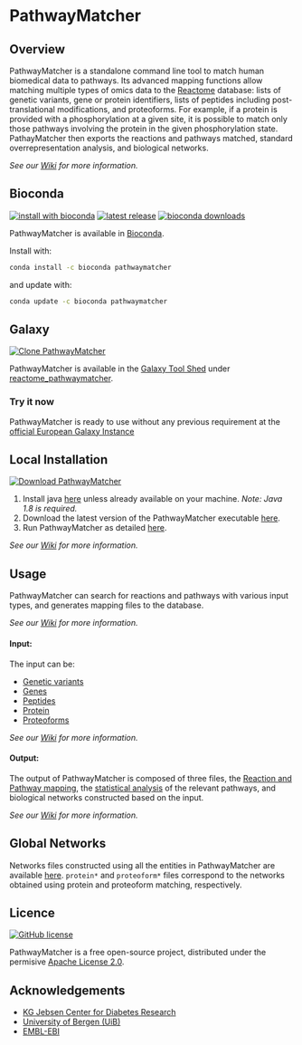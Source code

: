 PathwayMatcher
======

## Overview

PathwayMatcher is a standalone command line tool to match human biomedical data to pathways. Its advanced mapping functions allow matching multiple types of omics data to the [Reactome](http://www.reactome.org/) database: lists of genetic variants, gene or protein identifiers, lists of peptides including post-translational modifications, and proteoforms. For example, if a protein is provided with a phosphorylation at a given site, it is possible to match only those pathways involving the protein in the given phosphorylation state. PathayMatcher then exports the reactions and pathways matched, standard overrepresentation analysis, and biological networks.  

*See our [Wiki](https://github.com/PathwayAnalysisPlatform/PathwayMatcher/wiki) for more information.*

## Bioconda

[![install with bioconda](https://img.shields.io/badge/install%20with-bioconda-brightgreen.svg?style=flat-square)](http://bioconda.github.io/recipes/pathwaymatcher/README.html)
[![latest release](https://anaconda.org/bioconda/pathwaymatcher/badges/latest_release_date.svg)](http://bioconda.github.io/recipes/pathwaymatcher/README.html)
[![bioconda downloads](https://anaconda.org/bioconda/pathwaymatcher/badges/downloads.svg)](http://bioconda.github.io/recipes/pathwaymatcher/README.html)

PathwayMatcher is available in [Bioconda](https://anaconda.org/bioconda/pathwaymatcher). 

Install with:

```bash
conda install -c bioconda pathwaymatcher
```

and update with:

```bash
conda update -c bioconda pathwaymatcher
```

## Galaxy
[![Clone PathwayMatcher](https://img.shields.io/badge/clone%20in-galaxy-brightgreen.svg?style=flat-square)](https://toolshed.g2.bx.psu.edu/view/galaxyp/reactome_pathwaymatcher/f66af2b04a98)

PathwayMatcher is available in the [Galaxy Tool Shed](https://toolshed.g2.bx.psu.edu) under [reactome_pathwaymatcher](https://toolshed.g2.bx.psu.edu/repository?repository_id=6d75f02b86acc421).

### Try it now

PathwayMatcher is ready to use without any previous requirement at the [official European Galaxy Instance](https://usegalaxy.eu/?tool_id=toolshed.g2.bx.psu.edu%2Frepos%2Fgalaxyp%2Freactome_pathwaymatcher%2Freactome_pathwaymatcher)



## Local Installation
[![Download PathwayMatcher](https://img.shields.io/badge/download-all%20platforms-brightgreen.svg?style=flat-square)](https://github.com/PathwayAnalysisPlatform/PathwayMatcher/releases)

1. Install java [here](https://www.java.com/en/download) unless already available on your machine. _Note: Java 1.8 is required._
2. Download the latest version of the PathwayMatcher executable [here](https://github.com/PathwayAnalysisPlatform/PathwayMatcher/releases).
3. Run PathwayMatcher as detailed [here](https://github.com/PathwayAnalysisPlatform/PathwayMatcher/wiki/Usage).

*See our [Wiki](https://github.com/PathwayAnalysisPlatform/PathwayMatcher/wiki/Installation) for more information.*

## Usage

PathwayMatcher can search for reactions and pathways with various input types, and generates mapping files to the database.

*See our [Wiki](https://github.com/PathwayAnalysisPlatform/PathwayMatcher/wiki/Usage) for more information.*

#### Input:

The input can be:
* [Genetic variants](https://github.com/PathwayAnalysisPlatform/PathwayMatcher/wiki/Input#genetic-variants)
* [Genes](https://github.com/PathwayAnalysisPlatform/PathwayMatcher/wiki/Input#genes)
* [Peptides](https://github.com/PathwayAnalysisPlatform/PathwayMatcher/wiki/Input#peptides)
* [Protein](https://github.com/PathwayAnalysisPlatform/PathwayMatcher/wiki/Input#proteins)
* [Proteoforms](https://github.com/PathwayAnalysisPlatform/PathwayMatcher/wiki/Input#proteoforms)

*See our [Wiki](https://github.com/PathwayAnalysisPlatform/PathwayMatcher/wiki/Input) for more information.*

#### Output:

The output of PathwayMatcher is composed of three files, the [Reaction and Pathway mapping](https://github.com/PathwayAnalysisPlatform/PathwayMatcher/wiki/Output#search), the [statistical analysis](https://github.com/PathwayAnalysisPlatform/PathwayMatcher/wiki/Output#analysis) of the relevant pathways, and biological networks constructed based on the input.

*See our [Wiki](https://github.com/PathwayAnalysisPlatform/PathwayMatcher/wiki/Output) for more information.*

## Global Networks

Networks files constructed using all the entities in PathwayMatcher are available [here](https://github.com/PathwayAnalysisPlatform/PathwayMatcher/tree/master/resources/networks/all). `protein*` and `proteoform*` files correspond to the networks obtained using protein and proteoform matching, respectively.

## Licence
[![GitHub license](http://dmlc.github.io/img/apache2.svg)](https://github.com/PathwayAnalysisPlatform/PathwayMatcher/blob/master/LICENSE.txt)

PathwayMatcher is a free open-source project, distributed under the permisive [Apache License 2.0](https://github.com/PathwayAnalysisPlatform/PathwaySearch/blob/master/LICENSE.txt "Apache Licence"). 

## Acknowledgements

* [KG Jebsen Center for Diabetes Research](http://www.uib.no/en/diabetes "KG Jebsen Center for Diabetes Research Homepage")
* [University of Bergen (UiB)](http://www.uib.no/en "UiB's Homepage")
* [EMBL-EBI](http://www.ebi.ac.uk/ "EBI's Homepage")
